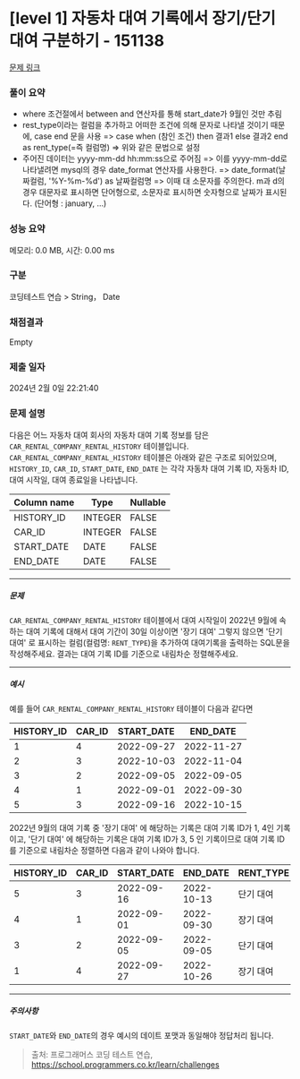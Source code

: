 # [level 1] 자동차 대여 기록에서 장기/단기 대여 구분하기 - 151138 

[문제 링크](https://school.programmers.co.kr/learn/courses/30/lessons/151138#qna) 

### 풀이 요약
- where 조건절에서 between and 연산자를 통해 start_date가 9월인 것만 추림
- rest_type이라는 컬럼을 추가하고 어떠한 조건에 의해 문자로 나타낼 것이기 때문에, case end 문을 사용
=> case when (참인 조건) then 결과1 else 결과2 end as rent_type(=즉 컬럼명)
=> 위와 같은 문법으로 설정
- 주어진 데이터는 yyyy-mm-dd hh:mm:ss으로 주어짐
=> 이를 yyyy-mm-dd로 나타낼려면 mysql의 경우 date_format 연산자를 사용한다.
=> date_format(날짜컬럼, '%Y-%m-%d') as 날짜컬럼명
=> 이때 대 소문자를 주의한다. m과 d의 경우 대문자로 표시하면 단어형으로, 소문자로 표시하면 숫자형으로 날짜가 표시된다. (단어형 : january, ...)

### 성능 요약

메모리: 0.0 MB, 시간: 0.00 ms

### 구분

코딩테스트 연습 > String， Date

### 채점결과

Empty

### 제출 일자

2024년 2월 0일 22:21:40

### 문제 설명

<p>다음은 어느 자동차 대여 회사의 자동차 대여 기록 정보를 담은 <code>CAR_RENTAL_COMPANY_RENTAL_HISTORY</code> 테이블입니다. <code>CAR_RENTAL_COMPANY_RENTAL_HISTORY</code> 테이블은 아래와 같은 구조로 되어있으며, <code>HISTORY_ID</code>, <code>CAR_ID</code>, <code>START_DATE</code>, <code>END_DATE</code> 는 각각 자동차 대여 기록 ID, 자동차 ID, 대여 시작일, 대여 종료일을 나타냅니다.</p>
<table class="table">
        <thead><tr>
<th>Column name</th>
<th>Type</th>
<th>Nullable</th>
</tr>
</thead>
        <tbody><tr>
<td>HISTORY_ID</td>
<td>INTEGER</td>
<td>FALSE</td>
</tr>
<tr>
<td>CAR_ID</td>
<td>INTEGER</td>
<td>FALSE</td>
</tr>
<tr>
<td>START_DATE</td>
<td>DATE</td>
<td>FALSE</td>
</tr>
<tr>
<td>END_DATE</td>
<td>DATE</td>
<td>FALSE</td>
</tr>
</tbody>
      </table>
<hr>

<h5>문제</h5>

<p><code>CAR_RENTAL_COMPANY_RENTAL_HISTORY</code> 테이블에서 대여 시작일이 2022년 9월에 속하는 대여 기록에 대해서 대여 기간이 30일 이상이면 '장기 대여' 그렇지 않으면 '단기 대여' 로 표시하는 컬럼(컬럼명: <code>RENT_TYPE</code>)을 추가하여 대여기록을 출력하는 SQL문을 작성해주세요. 결과는 대여 기록 ID를 기준으로 내림차순 정렬해주세요.</p>

<hr>

<h5>예시</h5>

<p>예를 들어 <code>CAR_RENTAL_COMPANY_RENTAL_HISTORY</code> 테이블이 다음과 같다면</p>
<table class="table">
        <thead><tr>
<th>HISTORY_ID</th>
<th>CAR_ID</th>
<th>START_DATE</th>
<th>END_DATE</th>
</tr>
</thead>
        <tbody><tr>
<td>1</td>
<td>4</td>
<td>2022-09-27</td>
<td>2022-11-27</td>
</tr>
<tr>
<td>2</td>
<td>3</td>
<td>2022-10-03</td>
<td>2022-11-04</td>
</tr>
<tr>
<td>3</td>
<td>2</td>
<td>2022-09-05</td>
<td>2022-09-05</td>
</tr>
<tr>
<td>4</td>
<td>1</td>
<td>2022-09-01</td>
<td>2022-09-30</td>
</tr>
<tr>
<td>5</td>
<td>3</td>
<td>2022-09-16</td>
<td>2022-10-15</td>
</tr>
</tbody>
      </table>
<p>2022년 9월의 대여 기록 중 '장기 대여' 에 해당하는 기록은 대여 기록 ID가 1, 4인 기록이고, '단기 대여' 에 해당하는 기록은 대여 기록 ID가 3, 5 인 기록이므로 대여 기록 ID를 기준으로 내림차순 정렬하면 다음과 같이 나와야 합니다.</p>
<table class="table">
        <thead><tr>
<th>HISTORY_ID</th>
<th>CAR_ID</th>
<th>START_DATE</th>
<th>END_DATE</th>
<th>RENT_TYPE</th>
</tr>
</thead>
        <tbody><tr>
<td>5</td>
<td>3</td>
<td>2022-09-16</td>
<td>2022-10-13</td>
<td>단기 대여</td>
</tr>
<tr>
<td>4</td>
<td>1</td>
<td>2022-09-01</td>
<td>2022-09-30</td>
<td>장기 대여</td>
</tr>
<tr>
<td>3</td>
<td>2</td>
<td>2022-09-05</td>
<td>2022-09-05</td>
<td>단기 대여</td>
</tr>
<tr>
<td>1</td>
<td>4</td>
<td>2022-09-27</td>
<td>2022-10-26</td>
<td>장기 대여</td>
</tr>
</tbody>
      </table>
<hr>

<h5>주의사항</h5>

<p><code>START_DATE</code>와 <code>END_DATE</code>의 경우 예시의 데이트 포맷과 동일해야 정답처리 됩니다.</p>


> 출처: 프로그래머스 코딩 테스트 연습, https://school.programmers.co.kr/learn/challenges
